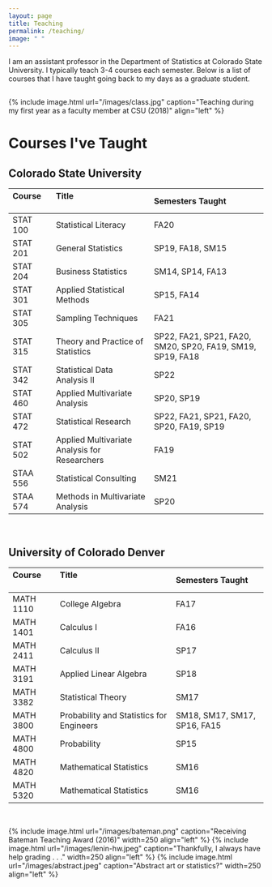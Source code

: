 ```yaml
---
layout: page
title: Teaching
permalink: /teaching/
image: " "
---
```


I am an assistant professor in the Department of Statistics at Colorado State University. I typically teach 3-4 courses each semester. Below is a list of courses that I have taught going back to my days as a graduate student.

<hr style="clear:both;visibility: hidden;" />  


{% include image.html url="/images/class.jpg" caption="Teaching during my first year as a faculty member at CSU (2018)" align="left" %}
 


# Courses I've Taught

## Colorado State University
  
| Course &nbsp; &nbsp; &nbsp; &nbsp; &nbsp; | Title &nbsp; &nbsp; &nbsp; &nbsp; &nbsp; &nbsp; &nbsp; &nbsp; &nbsp; &nbsp; &nbsp; &nbsp; &nbsp; &nbsp; &nbsp; &nbsp; &nbsp; &nbsp; &nbsp; &nbsp; &nbsp; &nbsp; &nbsp; &nbsp; &nbsp; &nbsp; &nbsp;&nbsp; &nbsp; &nbsp; &nbsp; &nbsp; &nbsp; &nbsp; &nbsp; | Semesters Taught |
|:--------------------	|:------------------------------------------ |:--------------------------------------- |
| STAT 100 	| Statistical Literacy              	| FA20             |
| STAT 201 	| General Statistics                	| SP19, FA18, SM15 |
| STAT 204 	| Business Statistics               	| SM14, SP14, FA13 |
| STAT 301 	| Applied Statistical Methods       	| SP15, FA14       |
| STAT 305 	| Sampling Techniques               	| FA21             |
| STAT 315 	| Theory and Practice of Statistics &nbsp; &nbsp; &nbsp;| SP22, FA21, SP21, FA20, SM20, SP20, FA19, SM19, SP19, FA18 |
| STAT 342  | Statistical Data Analysis II          | SP22 |
| STAT 460  | Applied Multivariate Analysis     	| SP20, SP19                        |
| STAT 472  | Statistical Research                  | SP22, FA21, SP21, FA20, SP20, FA19, SP19 |
| STAT 502  | Applied Multivariate Analysis for Researchers  &nbsp; &nbsp; &nbsp; | FA19 |
| STAA 556  | Statistical Consulting | SM21 |
| STAA 574  | Methods in Multivariate Analysis | SP20 | 

<br>

## University of Colorado Denver 

| Course &nbsp; &nbsp; &nbsp; &nbsp; &nbsp; | Title &nbsp; &nbsp; &nbsp; &nbsp; &nbsp; &nbsp; &nbsp; &nbsp; &nbsp; &nbsp; &nbsp; &nbsp; &nbsp; &nbsp; &nbsp; &nbsp; &nbsp; &nbsp; &nbsp; &nbsp; &nbsp; &nbsp; &nbsp; &nbsp; &nbsp; &nbsp; &nbsp;&nbsp; &nbsp; &nbsp; &nbsp; &nbsp; &nbsp; &nbsp; &nbsp; | Semesters Taught |
|:--------------------	|:------------------------------------------ |:--------------------------------------- |
| MATH 1110 | College Algebra | FA17 |
| MATH 1401 | Calculus I | FA16 |
| MATH 2411 | Calculus II | SP17 |
| MATH 3191 | Applied Linear Algebra | SP18 |
| MATH 3382 | Statistical Theory | SM17 |
| MATH 3800 | Probability and Statistics for Engineers &nbsp; &nbsp; &nbsp; | SM18, SM17, SM17, SP16, FA15 |
| MATH 4800 | Probability | SP15 |
| MATH 4820 | Mathematical Statistics | SM16 |
| MATH 5320 | Mathematical Statistics | SM16 |

<br>


{% include image.html url="/images/bateman.png" caption="Receiving Bateman Teaching Award (2016)" width=250 align="left" %}
{% include image.html url="/images/lenin-hw.jpeg" caption="Thankfully, I always have help grading . . ." width=250 align="left" %}
{% include image.html url="/images/abstract.jpeg" caption="Abstract art or statistics?" width=250 align="left" %}


